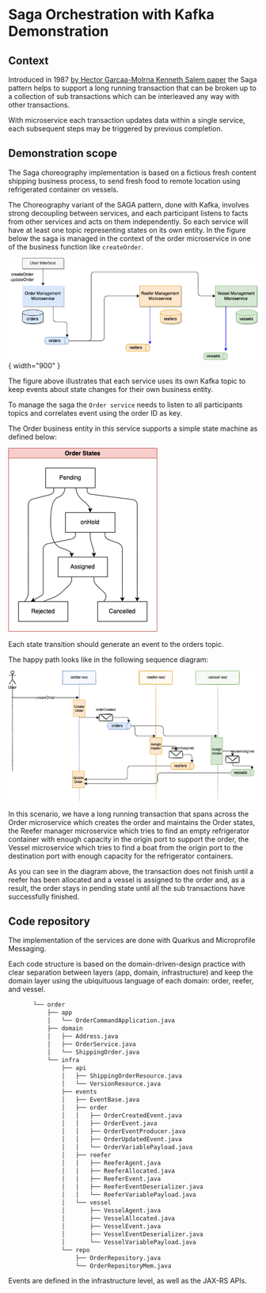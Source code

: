 # Saga Orchestration with Kafka Demonstration

## Context

Introduced in 1987 [by Hector Garcaa-Molrna Kenneth Salem paper](https://www.cs.cornell.edu/andru/cs711/2002fa/reading/sagas.pdf) the Saga pattern helps to support a long running transaction that can be broken up to a collection of sub transactions which can be interleaved any way with other transactions.

With microservice each transaction updates data within a single service, each subsequent steps may be triggered by previous completion. 

## Demonstration scope

The Saga choreography implementation is based on a fictious fresh content shipping business process, to send fresh food to remote location using refrigerated container on vessels.

The Choreography variant of the SAGA pattern, done with Kafka, involves strong decoupling between services, and each participant listens to facts from other services and acts on them independently. So each service will have at least one topic representing states on its own entity. In the figure below the saga is managed in the context of the order microservice in one of the business function like `createOrder`.

![choreography](./diagrams/saga-choreography.drawio.png){ width="900" }

The figure above illustrates that each service uses its own Kafka topic to keep events about state changes for their own business entity. 

To manage the saga the `Order service` needs to listen to all participants topics and correlates event using the order ID as key.

The Order business entity in this service supports a simple state machine as defined below:

![](./diagrams/order-state.drawio.png)

Each state transition should generate an event to the orders topic.

The happy path looks like in the following sequence diagram:

![saga](./diagrams/saga-flow-1.drawio.png)

In this scenario, we have a long running transaction that spans across the Order microservice which creates the order and maintains the Order states, the Reefer manager microservice which tries to find an empty refrigerator container with enough capacity in the origin port to support the order, the Vessel microservice which tries to find a boat from the origin port to the destination port with enough capacity for the refrigerator containers.

As you can see in the diagram above, the transaction does not finish until a reefer has been allocated and a vessel is assigned to the order and, as a result, the order stays in pending state until all the sub transactions have successfully finished.

## Code repository

The implementation of the services are done with Quarkus and Microprofile Messaging.

Each code structure is based on the domain-driven-design practice with clear separation between layers (app, domain, infrastructure) and keep the domain layer using the ubiquituous language of each domain: order, reefer, and vessel.

```
       └── order
           ├── app
           │   └── OrderCommandApplication.java
           ├── domain
           │   ├── Address.java
           │   ├── OrderService.java
           │   └── ShippingOrder.java
           └── infra
               ├── api
               │   ├── ShippingOrderResource.java
               │   └── VersionResource.java
               ├── events
               │   ├── EventBase.java
               │   ├── order
               │   │   ├── OrderCreatedEvent.java
               │   │   ├── OrderEvent.java
               │   │   ├── OrderEventProducer.java
               │   │   ├── OrderUpdatedEvent.java
               │   │   └── OrderVariablePayload.java
               │   ├── reefer
               │   │   ├── ReeferAgent.java
               │   │   ├── ReeferAllocated.java
               │   │   ├── ReeferEvent.java
               │   │   ├── ReeferEventDeserializer.java
               │   │   └── ReeferVariablePayload.java
               │   └── vessel
               │       ├── VesselAgent.java
               │       ├── VesselAllocated.java
               │       ├── VesselEvent.java
               │       ├── VesselEventDeserializer.java
               │       └── VesselVariablePayload.java
               └── repo
                   ├── OrderRepository.java
                   └── OrderRepositoryMem.java
```

Events are defined in the infrastructure level, as well as the JAX-RS APIs.
